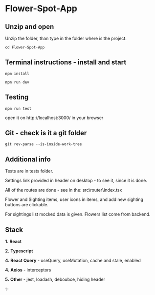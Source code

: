 # Flower-Spot-App

## Unzip and open

Unzip the folder, than type in the folder where is the project:

```
cd Flower-Spot-App
```

## Terminal instructions - install and start

```
npm install
```

```
npm run dev
```

## Testing

```
npm run test
```

open it on http://localhost:3000/ in your browser

## Git - check is it a git folder

```
git rev-parse --is-inside-work-tree
```

## Additional info

Tests are in tests folder.

Settings link provided in header on desktop - to see it, since it is done.

All of the routes are done - see in the: src\router\index.tsx

Flower and Sighting items, user icons in items, and add new sighting buttons are clickable.

For sightings list mocked data is given. Flowers list come from backend.

## Stack

**1.** **React**

**2.** **Typescript**

**4.** **React Query** - useQuery, useMutation, cache and stale, enabled

**4.** **Axios** - interceptors

**5.** **Other** - jest, loadash, deboubce, hiding header

:sparkles:
